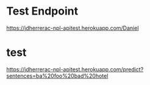 # Test Endpoint
https://jdherrerac-npl-apitest.herokuapp.com/Daniel

# test
https://jdherrerac-npl-apitest.herokuapp.com/predict?sentences=ba%20foo%20bad%20hotel
